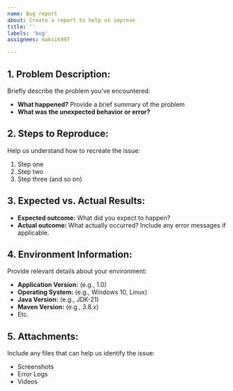 ```yaml
---
name: Bug report
about: Create a report to help us improve
title: ''
labels: 'bug'
assignees: maksik997

---
```


## 1. Problem Description:
Briefly describe the problem you've encountered:
- **What happened?**
  Provide a brief summary of the problem
- **What was the unexpected behavior or error?**

## 2. Steps to Reproduce:
Help us understand how to recreate the issue:
1. Step one
2. Step two
3. Step three (and so on)

## 3. Expected vs. Actual Results:
- **Expected outcome:**
  What did you expect to happen?
- **Actual outcome:**
  What actually occurred? Include any error messages if applicable.

## 4. Environment Information:
Provide relevant details about your environment:
- **Application Version:** (e.g., 1.0)
- **Operating System:** (e.g., Windows 10, Linux)
- **Java Version:** (e.g., JDK-21)
- **Maven Version:** (e.g., 3.8.x)
- Etc.

## 5. Attachments:
Include any files that can help us identify the issue:
- Screenshots
- Error Logs
- Videos